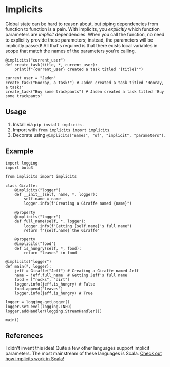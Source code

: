 # Implicits
Global state can be hard to reason about, but piping dependencies from function to function is a pain. With implicits, you _explicitly_ which function parameters are _implicit_ dependencies. When you call the function, no need to explicilty provide these parameters; instead, the parameters will be implicitly passed! All that's required is that there exists local variables in scope that match the names of the parameters you're calling.
```python3
@implicits("current_user")
def create_task(title, *, current_user):
    print(f"{current_user} created a task titled '{title}'")
    
current_user = "Jaden"
create_task("Hooray, a task!") # Jaden created a task titled 'Hooray, a task!'
create_task("Buy some trackpants") # Jaden created a task titled 'Buy some trackpants'
```

## Usage
1) Install via `pip install implicits`.
2) Import with `from implicits import implicits`.
3) Decorate using `@implicits("names", "of", "implicit", "parameters")`.

## Example
```python3
import logging
import boto3

from implicits import implicits

class Giraffe:
    @implicits("logger")
    def __init__(self, name, *, logger):
        self.name = name
        logger.info(f"Creating a Giraffe named {name}")
    
    @property
    @implicits("logger")
    def full_name(self, *, logger):
        logger.info(f"Getting {self.name}'s full name")
        return f"{self.name} the Giraffe"
    
    @property
    @implicits("food")
    def is_hungry(self, *, food):
        return "leaves" in food

@implicits("logger")
def main(*, logger):
    jeff = Giraffe("Jeff") # Creating a Giraffe named Jeff
    name = jeff.full_name  # Getting Jeff's full name
    food = ["rocks", "dirt"]
    logger.info(jeff.is_hungry) # False
    food.append("leaves")
    logger.info(jeff.is_hungry) # True
    
logger = logging.getLogger()
logger.setLevel(logging.INFO)
logger.addHandler(logging.StreamHandler())

main()
```

## References

I didn't invent this idea! Quite a few other languages support implicit parameters. The most mainstream of these languages is Scala. [Check out how implicits work in Scala!](https://docs.scala-lang.org/tour/implicit-parameters.html)

